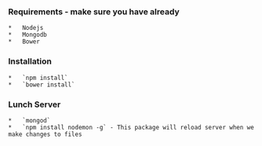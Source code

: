 ### Requirements - make sure you have already
    *   Nodejs
    *   Mongodb
    *   Bower
### Installation
    *   `npm install`
    *   `bower install`
### Lunch Server
    *   `mongod`
    *   `npm install nodemon -g` - This package will reload server when we make changes to files
